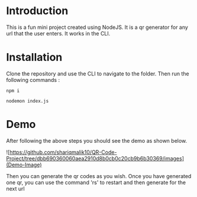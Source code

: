 # Introduction 
This is a fun mini project created using NodeJS. It is a qr generator for any url that the user enters. It works in the CLI.

# Installation 

Clone the repository and use the CLI to navigate to the folder.
Then run the following commands :

```
npm i 
```

```
nodemon index.js
```

# Demo 

After following the above steps you should see the demo as shown below.   

![https://github.com/shariqmalik10/QR-Code-Project/tree/dbb690360060aea2910d8b0cb0c20cb9b6b30369/images](Demo-Image)

Then you can generate the qr codes as you wish. Once you have generated one qr, you can use the command 'rs' to restart and then generate for the next url 
